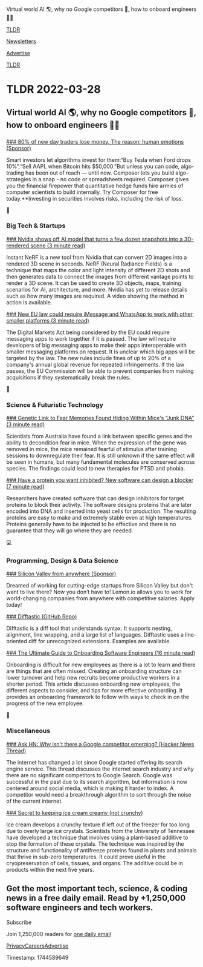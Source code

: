 Virtual world AI 🌎, why no Google competitors 🔎, how to onboard engineers 👨‍💻

[TLDR](/)

[Newsletters](/newsletters)

[Advertise](https://advertise.tldr.tech/)

[TLDR](/)

# TLDR 2022-03-28

## Virtual world AI 🌎, why no Google competitors 🔎, how to onboard engineers 👨‍💻

### 

[### 80% of new day traders lose money. The reason: human emotions (Sponsor)](https://app.composer.trade/discover?utm_source=tldr&utm_medium=newsletter&utm_campaign=3-28-22&utm_content=discover)

Smart investors let algorithms invest for them:“Buy Tesla when Ford drops 10%”,“Sell AAPL when Bitcoin hits $50,000.”But unless you can code, algo-trading has been out of reach — until now. Composer lets you build algo-strategies in a snap - no code or spreadsheets required. Composer gives you the financial firepower that quantitative hedge funds hire armies of computer scientists to build internally. Try Composer for free today.\*\*Investing in securities involves risks, including the risk of loss.

📱

### Big Tech & Startups

[### Nvidia shows off AI model that turns a few dozen snapshots into a 3D-rendered scene (3 minute read)](https://www.theverge.com/2022/3/25/22996130/nvidia-instant-nerf-demo-ai-render-3d-scenes-2d-photos?utm_source=tldrnewsletter)

Instant NeRF is a new tool from Nvidia that can convert 2D images into a rendered 3D scene in seconds. NeRF (Neural Radiance Fields) is a technique that maps the color and light intensity of different 2D shots and then generates data to connect the images from different vantage points to render a 3D scene. It can be used to create 3D objects, maps, training scenarios for AI, architecture, and more. Nvidia has yet to release details such as how many images are required. A video showing the method in action is available.

[### New EU law could require iMessage and WhatsApp to work with other, smaller platforms (3 minute read)](https://www.theverge.com/2022/3/24/22995431/european-union-digital-markets-act-imessage-whatsapp-interoperable?utm_source=tldrnewsletter)

The Digital Markets Act being considered by the EU could require messaging apps to work together if it is passed. The law will require developers of big messaging apps to make their apps interoperable with smaller messaging platforms on request. It is unclear which big apps will be targeted by the law. The new rules include fines of up to 20% of a company's annual global revenue for repeated infringements. If the law passes, the EU Commission will be able to prevent companies from making acquisitions if they systematically break the rules.

🚀

### Science & Futuristic Technology

[### Genetic Link to Fear Memories Found Hiding Within Mice's "Junk DNA" (3 minute read)](https://www.sciencealert.com/genetic-link-to-fear-disorders-found-hiding-within-what-we-once-dismissed-as-junk-dna-in-mice?utm_source=tldrnewsletter)

Scientists from Australia have found a link between specific genes and the ability to decondition fear in mice. When the expression of the gene was removed in mice, the mice remained fearful of stimulus after training sessions to downregulate their fear. It is still unknown if the same effect will be seen in humans, but many fundamental molecules are conserved across species. The findings could lead to new therapies for PTSD and phobia.

[### Have a protein you want inhibited? New software can design a blocker (7 minute read)](https://arstechnica.com/science/2022/03/software-can-design-proteins-that-inhibit-proteins-on-viruses/?comments=1?utm_source=tldrnewsletter)

Researchers have created software that can design inhibitors for target proteins to block their activity. The software designs proteins that are later encoded into DNA and inserted into yeast cells for production. The resulting proteins are easy to make and extremely stable even at high temperatures. Proteins generally have to be injected to be effective and there is no guarantee that they will go where they are needed.

💻

### Programming, Design & Data Science

[### Silicon Valley from anywhere (Sponsor)](https://lemon.io/escape-the-matrix/?utm_source=newsletter&utm_medium=email&utm_campaign=tldr_supply_en_mar_2022)

Dreamed of working for cutting-edge startups from Silicon Valley but don't want to live there? Now you don’t have to! Lemon.io allows you to work for world-changing companies from anywhere with competitive salaries. Apply today!

[### Difftastic (GitHub Repo)](https://github.com/wilfred/difftastic?utm_source=tldrnewsletter)

Difftastic is a diff tool that understands syntax. It supports nesting, alignment, line wrapping, and a large list of languages. Difftastic uses a line-oriented diff for unrecognized extensions. Examples are available.

[### The Ultimate Guide to Onboarding Software Engineers (16 minute read)](https://leadership.garden/onboarding-engineers/?utm_source=tldrnewsletter)

Onboarding is difficult for new employees as there is a lot to learn and there are things that are often missed. Creating an onboarding structure can lower turnover and help new recruits become productive workers in a shorter period. This article discusses onboarding new employees, the different aspects to consider, and tips for more effective onboarding. It provides an onboarding framework to follow with ways to check in on the progress of the new employee.

🎁

### Miscellaneous

[### Ask HN: Why isn't there a Google competitor emerging? (Hacker News Thread)](https://news.ycombinator.com/item?id=30819678)

The internet has changed a lot since Google started offering its search engine service. This thread discusses the internet search industry and why there are no significant competitors to Google Search. Google was successful in the past due to its search algorithm, but information is now centered around social media, which is making it harder to index. A competitor would need a breakthrough algorithm to sort through the noise of the current internet.

[### Secret to keeping ice cream creamy (not crunchy)](https://arstechnica.com/science/2022/03/plant-based-nanocrystals-could-be-the-secret-to-preventing-crunchy-ice-cream/?utm_source=tldrnewsletter)

Ice cream develops a crunchy texture if left out of the freezer for too long due to overly large ice crystals. Scientists from the University of Tennessee have developed a technique that involves using a plant-based additive to stop the formation of these crystals. The technique was inspired by the structure and functionality of antifreeze proteins found in plants and animals that thrive in sub-zero temperatures. It could prove useful in the cryopreservation of cells, tissues, and organs. The additive could be in products within the next five years.

## Get the most important tech, science, & coding news in a free daily email. Read by +1,250,000 software engineers and tech workers.

Subscribe

Join 1,250,000 readers for [one daily email](/api/latest/tech)

[Privacy](/privacy)[Careers](https://jobs.ashbyhq.com/tldr.tech)[Advertise](/tech/advertise)

Timestamp: 1744589649